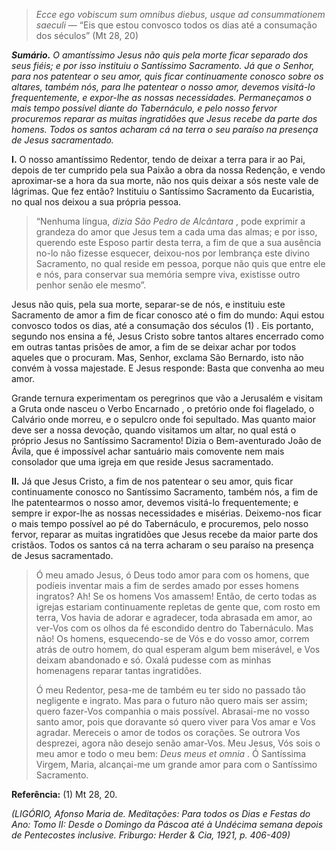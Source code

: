 > *Ecce ego vobiscum sum omnibus diebus, usque ad consummationem saeculi* — “Eis que estou convosco todos os dias até a consumação dos séculos” (Mt 28, 20)

***Sumário.** O amantíssimo Jesus não quis pela morte ficar separado dos seus fiéis; e por isso instituiu o Santíssimo Sacramento. Já que o Senhor, para nos patentear o seu amor, quis ficar continuamente conosco sobre os altares, também nós, para lhe patentear o nosso amor, devemos visitá-lo frequentemente, e expor-lhe as nossas necessidades. Permaneçamos o mais tempo possível diante do Tabernáculo, e pelo nosso fervor procuremos reparar as muitas ingratidões que Jesus recebe da parte dos homens. Todos os santos acharam cá na terra o seu paraíso na presença de Jesus sacramentado.*

**I.** O nosso amantíssimo Redentor, tendo de deixar a terra para ir ao Pai, depois de ter cumprido pela sua Paixão a obra da nossa Redenção, e vendo aproximar-se a hora da sua morte, não nos quis deixar a sós neste vale de lágrimas. Que fez então? Instituiu o Santíssimo Sacramento da Eucaristia, no qual nos deixou a sua própria pessoa.

> “Nenhuma língua, *dizia São Pedro de Alcântara* , pode exprimir a grandeza do amor que Jesus tem a cada uma das almas; e por isso, querendo este Esposo partir desta terra, a fim de que a sua ausência no-lo não fizesse esquecer, deixou-nos por lembrança este divino Sacramento, no qual reside em pessoa, porque não quis que entre ele e nós, para conservar sua memória sempre viva, existisse outro penhor senão ele mesmo”.

Jesus não quis, pela sua morte, separar-se de nós, e instituiu este Sacramento de amor a fim de ficar conosco até o fim do mundo: Aqui estou convosco todos os dias, até a consumação dos séculos (1) . Eis portanto, segundo nos ensina a fé, Jesus Cristo sobre tantos altares encerrado como em outras tantas prisões de amor, a fim de se deixar achar por todos aqueles que o procuram. Mas, Senhor, exclama São Bernardo, isto não convém à vossa majestade. E Jesus responde: Basta que convenha ao meu amor.

Grande ternura experimentam os peregrinos que vão a Jerusalém e visitam a Gruta onde nasceu o Verbo Encarnado , o pretório onde foi flagelado, o Calvário onde morreu, e o sepulcro onde foi sepultado. Mas quanto maior deve ser a nossa devoção, quando visitamos um altar, no qual está o próprio Jesus no Santíssimo Sacramento! Dizia o Bem-aventurado João de Ávila, que é impossível achar santuário mais comovente nem mais consolador que uma igreja em que reside Jesus sacramentado.

**II.** Já que Jesus Cristo, a fim de nos patentear o seu amor, quis ficar continuamente conosco no Santíssimo Sacramento, também nós, a fim de lhe patentearmos o nosso amor, devemos visitá-lo frequentemente; e sempre ir expor-lhe as nossas necessidades e misérias. Deixemo-nos ficar o mais tempo possível ao pé do Tabernáculo, e procuremos, pelo nosso fervor, reparar as muitas ingratidões que Jesus recebe da maior parte dos cristãos. Todos os santos cá na terra acharam o seu paraíso na presença de Jesus sacramentado.

> Ó meu amado Jesus, ó Deus todo amor para com os homens, que podíeis inventar mais a fim de serdes amado por esses homens ingratos? Ah! Se os homens Vos amassem! Então, de certo todas as igrejas estariam continuamente repletas de gente que, com rosto em terra, Vos havia de adorar e agradecer, toda abrasada em amor, ao ver-Vos com os olhos da fé escondido dentro do Tabernáculo. Mas não! Os homens, esquecendo-se de Vós e do vosso amor, correm atrás de outro homem, do qual esperam algum bem miserável, e Vos deixam abandonado e só. Oxalá pudesse com as minhas homenagens reparar tantas ingratidões.
>
> Ó meu Redentor, pesa-me de também eu ter sido no passado tão negligente e ingrato. Mas para o futuro não quero mais ser assim; quero fazer-Vos companhia o mais possível. Abrasai-me no vosso santo amor, pois que doravante só quero viver para Vos amar e Vos agradar. Mereceis o amor de todos os corações. Se outrora Vos desprezei, agora não desejo senão amar-Vos. Meu Jesus, Vós sois o meu amor e todo o meu bem: *Deus meus et omnia* . Ó Santíssima Virgem, Maria, alcançai-me um grande amor para com o Santíssimo Sacramento.

**Referência:** (1) Mt 28, 20.

*(LIGÓRIO, Afonso Maria de. Meditações: Para todos os Dias e Festas do Ano: Tomo II: Desde o Domingo da Páscoa até à Undécima semana depois de Pentecostes inclusive. Friburgo: Herder & Cia, 1921, p. 406-409)*
